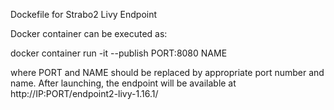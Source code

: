 Dockefile for Strabo2 Livy Endpoint

Docker container can be executed as:

docker container run -it --publish PORT:8080 NAME

where PORT and NAME should be replaced by appropriate port number and name.
After launching, the endpoint will be available at http://IP:PORT/endpoint2-livy-1.16.1/
